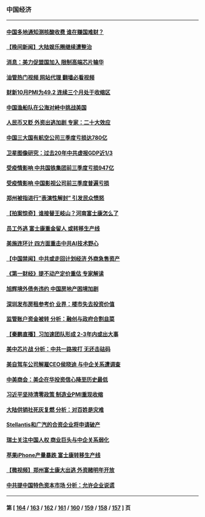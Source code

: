 ### 中国经济
---
#### [中国多地通知测核酸收费 谁在赚国难财？](../../pages/ncid283/n13857855.md?11030045) 
#### [【晚间新闻】大陆娱乐圈继续遭整治](../../pages/ncid283/n13857785.md?11030045) 
#### [消息：美力促盟国加入 限制高端芯片输华](../../pages/ncid283/n13857530.md?11030045) 
#### [油管热门视频 网站代理 翻墙必看视频](http://132.145.103.77:81/youtube.html?11030045)
#### [财新10月PMI为49.2 连续三个月处于收缩区](../../pages/ncid283/n13857549.md?11030045) 
#### [中国渔船队在公海对峙中挑战美国](../../pages/ncid283/n13857254.md?11030045) 
#### [人民币又贬 外资出逃加剧 专家：二十大效应](../../pages/ncid283/n13857259.md?11030045) 
#### [中国三大国有航空公司三季度亏损达780亿](../../pages/ncid283/n13857384.md?11030045) 
#### [卫星图像研究：过去20年中共虚报GDP近1/3](../../pages/ncid283/n13857096.md?11030045) 
#### [受疫情影响 中共国铁集团前三季度亏损947亿](../../pages/ncid283/n13857355.md?11030045) 
#### [受疫情影响 中国影视公司前三季度普遍亏损](../../pages/ncid283/n13857322.md?11030045) 
#### [郑州被指进行“表演性解封” 引发民众愤怒](../../pages/ncid283/n13857307.md?11030045) 
#### [【拍案惊奇】谁接替王岐山？河南富士康怎么了](../../pages/ncid283/n13857226.md?11030045) 
#### [员工外逃 富士康重金留人 或转移生产线](../../pages/ncid283/n13857153.md?11030045) 
#### [美施连环计 四方面重击中共AI技术野心](../../pages/ncid283/n13856034.md?11030045) 
#### [【中国禁闻】中共或走回计划经济 外商急售资产](../../pages/ncid283/n13857039.md?11030045) 
#### [《第一财经》提不动产定价重估 专家解读](../../pages/ncid283/n13856955.md?11030045) 
#### [旭辉境外债务违约 中国房地产困境加剧](../../pages/ncid283/n13856973.md?11030045) 
#### [深圳发布房租参考价 业界：楼市失去投资价值](../../pages/ncid283/n13856873.md?11030045) 
#### [监管账户资金被转 分析：融创与政府合割韭菜](../../pages/ncid283/n13856743.md?11030045) 
#### [【秦鹏直播】习加速团队形成 2-3年内或出大事](../../pages/ncid283/n13856696.md?11030045) 
#### [美中芯片战 分析：中共一路挨打 无还击砝码](../../pages/ncid283/n13856640.md?11030045) 
#### [美自驾车公司解雇CEO侯晓迪 与中企关系遭调查](../../pages/ncid283/n13856625.md?11030045) 
#### [中美商会：美企在华投资信心降至历史最低](../../pages/ncid283/n13856637.md?11030045) 
#### [习近平坚持清零政策 制造业PMI重现收缩](../../pages/ncid283/n13854950.md?11030045) 
#### [大陆供销社死灰复燃 分析：对百姓是灾难](../../pages/ncid283/n13856528.md?11030045) 
#### [Stellantis和广汽的合资企业将申请破产](../../pages/ncid283/n13856570.md?11030045) 
#### [瑞士关注中国人权 商业巨头与中企关系弱化](../../pages/ncid283/n13856210.md?11030045) 
#### [苹果iPhone产量暴跌 富士康转移生产线](../../pages/ncid283/n13856463.md?11030045) 
#### [【微视频】郑州富士康大出逃 外资赌明年开放](../../pages/ncid283/n13856446.md?11030045) 
#### [中共提中国特色资本市场 分析：允许企业说谎](../../pages/ncid283/n13856249.md?11030045) 

---
#### 第 [ [164](./164.md?11030045) / [163](./163.md?11030045) / [162](./162.md?11030045) / [161](./161.md?11030045) / [160](./160.md?11030045) / [159](./159.md?11030045) / [158](./158.md?11030045) / [157](./157.md?11030045) ] 页
